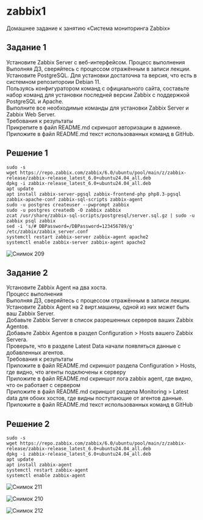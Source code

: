 # zabbix1
Домашнее задание к занятию «Система мониторинга Zabbix»

## Задание 1

Установите Zabbix Server с веб-интерфейсом.
Процесс выполнения
Выполняя ДЗ, сверяйтесь с процессом отражённым в записи лекции.  
Установите PostgreSQL. Для установки достаточна та версия, что есть в системном репозитороии Debian 11.  
Пользуясь конфигуратором команд с официального сайта, составьте набор команд для установки последней версии Zabbix с поддержкой PostgreSQL и Apache.  
Выполните все необходимые команды для установки Zabbix Server и Zabbix Web Server.  
Требования к результаты  
Прикрепите в файл README.md скриншот авторизации в админке.  
Приложите в файл README.md текст использованных команд в GitHub.  
## Решение 1

```
sudo -s
wget https://repo.zabbix.com/zabbix/6.0/ubuntu/pool/main/z/zabbix-release/zabbix-release_latest_6.0+ubuntu24.04_all.deb
dpkg -i zabbix-release_latest_6.0+ubuntu24.04_all.deb
apt update
apt install zabbix-server-pgsql zabbix-frontend-php php8.3-pgsql zabbix-apache-conf zabbix-sql-scripts zabbix-agent
sudo -u postgres createuser --pwprompt zabbix
sudo -u postgres createdb -O zabbix zabbix
zcat /usr/share/zabbix-sql-scripts/postgresql/server.sql.gz | sudo -u zabbix psql zabbix
sed -i 's/# DBPassword=/DBPassword=123456789/g' /etc/zabbix/zabbix_server.conf
systemctl restart zabbix-server zabbix-agent apache2
systemctl enable zabbix-server zabbix-agent apache2
```
![Снимок 209](https://github.com/user-attachments/assets/f20c607d-e21f-499a-8792-2980b6568926)


## Задание 2  
Установите Zabbix Agent на два хоста.  
Процесс выполнения  
Выполняя ДЗ, сверяйтесь с процессом отражённым в записи лекции.  
Установите Zabbix Agent на 2 вирт.машины, одной из них может быть ваш Zabbix Server.  
Добавьте Zabbix Server в список разрешенных серверов ваших Zabbix Agentов.  
Добавьте Zabbix Agentов в раздел Configuration > Hosts вашего Zabbix Servera.  
Проверьте, что в разделе Latest Data начали появляться данные с добавленных агентов.  
Требования к результаты  
Приложите в файл README.md скриншот раздела Configuration > Hosts, где видно, что агенты подключены к серверу  
Приложите в файл README.md скриншот лога zabbix agent, где видно, что он работает с сервером  
Приложите в файл README.md скриншот раздела Monitoring > Latest data для обоих хостов, где видны поступающие от агентов данные.  
Приложите в файл README.md текст использованных команд в GitHub  

## Решение 2

```
sudo -s
wget https://repo.zabbix.com/zabbix/6.0/ubuntu/pool/main/z/zabbix-release/zabbix-release_latest_6.0+ubuntu24.04_all.deb
dpkg -i zabbix-release_latest_6.0+ubuntu24.04_all.deb
apt update
apt install zabbix-agent
systemctl restart zabbix-agent
systemctl enable zabbix-agent

```


![Снимок 211](https://github.com/user-attachments/assets/6892d059-7316-4b90-baf9-fb82adb8add5)

![Снимок 210](https://github.com/user-attachments/assets/7c6d7801-d789-447f-8f1b-0a4c394b5225)

![Снимок 212](https://github.com/user-attachments/assets/1b801554-fe8d-43d5-9338-13bf4b6f1c52)



